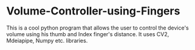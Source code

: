 # Volume-Controller-using-Fingers
This is a cool python program that allows the user to control the device's volume using his thumb and Index finger's distance. It uses CV2, Mdeiapipe, Numpy etc. libraries.
